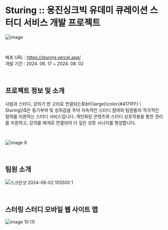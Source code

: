 # Sturing :: 웅진싱크빅 유데미 큐레이션 스터디 서비스 개발 프로젝트
![image](https://github.com/user-attachments/assets/eb4bf174-aeee-45c2-b171-8888ada94a7e)

</br>

배포 URL : https://sturing.vercel.app/
</br>
개발 기간 : 2024. 06. 17 ~ 2024. 08. 02


</br>

## 프로젝트 정보 및 소개
사람과 스터디, 강의가 한 고리로 연결되는<span>$\bf{\large{\color{#4171FF} \ Sturing}}$</span>은 동기부여 및 성취감을 주어 지속적인 스터디 참여와 팀원들의 적극적인 참여를 지원하는 스터디 서비스입니다.
개인화된 콘텐츠와 스터디 상호작용을 통한 관리를 지원하고, 강의를 매개로 연결되어 더 깊은 성장 시너지를 형성합니다.

</br>

![image 9](https://github.com/user-attachments/assets/a5fe1e65-1bb3-4f39-843b-1134ea163b2f)

</br>

## 팀원 소개
![스크린샷 2024-08-02 105500 1](https://github.com/user-attachments/assets/636cad53-f439-4584-b999-d0aee3718ffa)


</br>

## 스터링 스터디 모바일 웹 사이트 맵
![image 10 (1)](https://github.com/user-attachments/assets/c4d983e8-df5e-47e4-aa80-f4d1e4db60d5)


